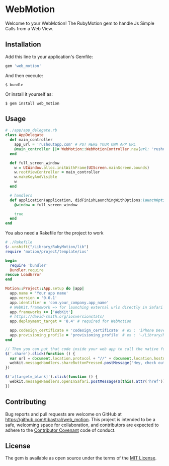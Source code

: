 # WebMotion

Welcome to your WebMotion! The RubyMotion gem to handle Js Simple Calls from a Web View.

## Installation

Add this line to your application's Gemfile:

```ruby
gem 'web_motion'
```

And then execute:

    $ bundle

Or install it yourself as:

    $ gem install web_motion

## Usage

```ruby
# ./app/app_delegate.rb
class AppDelegate
  def main_controller
    app_url = 'rushoutapp.com' # PUT HERE YOUR OWN APP URL
    @main_controller ||= WebMotion::WebMotionController.new(url: 'rushoutapp.com')
  end

  def full_screen_window
    w = UIWindow.alloc.initWithFrame(UIScreen.mainScreen.bounds)
    w.rootViewController = main_controller
    w.makeKeyAndVisible
    w
  end

  # handlers
  def application(application, didFinishLaunchingWithOptions:launchOptions)
    @window = full_screen_window

    true
  end
end
```

You also need a Rakefile for the project to work

```ruby
# ./Rakefile
$:.unshift("/Library/RubyMotion/lib")
require 'motion/project/template/ios'

begin
  require 'bundler'
  Bundler.require
rescue LoadError
end

Motion::Project::App.setup do |app|
  app.name = 'Your app name'
  app.version = '0.0.1'
  app.identifier = 'com.your_company.app_name'
  # WebKit.framework => for launching external urls directly in Safari (required for WebMotion)
  app.frameworks += ['WebKit']
  # https://david-smith.org/iosversionstats/
  app.deployment_target = '8.4' # required for WebMotion

  app.codesign_certificate = 'codesign_certificate' # ex : 'iPhone Developer: John Doe (UENTOH78)'
  app.provisioning_profile = 'provisioning_profile' # ex : '~/Library/MobileDevice/Provisioning Profiles/8329ee89-3298-3898-8398-8b3893829823.mobileprovision'
end
```

```js
// Then you can put that code inside your web app to call the native functions directly from your web app !
$('.share').click(function () {
  var url = document.location.protocol + "//" + document.location.hostname + document.location.pathname;
  webkit.messageHandlers.shareButtonPressed.postMessage("Hey, check out that on RushOut : " + url);
})

$('a[target=_blank]').click(function () {
  webkit.messageHandlers.openInSafari.postMessage($(this).attr('href'));
})
```


## Contributing

Bug reports and pull requests are welcome on GitHub at https://github.com/tibastral/web_motion. This project is intended to be a safe, welcoming space for collaboration, and contributors are expected to adhere to the [Contributor Covenant](contributor-covenant.org) code of conduct.


## License

The gem is available as open source under the terms of the [MIT License](http://opensource.org/licenses/MIT).
